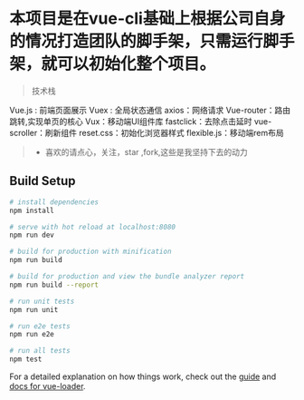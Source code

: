# 本项目是在vue-cli基础上根据公司自身的情况打造团队的脚手架，只需运行脚手架，就可以初始化整个项目。

> 技术栈

Vue.js : 前端页面展示
Vuex : 全局状态通信
axios：网络请求
Vue-router：路由跳转,实现单页的核心
Vux：移动端UI组件库
fastclick：去除点击延时
vue-scroller：刷新组件
reset.css：初始化浏览器样式
flexible.js：移动端rem布局

>  * 喜欢的请点心，关注，star ,fork,这些是我坚持下去的动力

## Build Setup

``` bash
# install dependencies
npm install

# serve with hot reload at localhost:8080
npm run dev

# build for production with minification
npm run build

# build for production and view the bundle analyzer report
npm run build --report

# run unit tests
npm run unit

# run e2e tests
npm run e2e

# run all tests
npm test
```

For a detailed explanation on how things work, check out the [guide](http://vuejs-templates.github.io/webpack/) and [docs for vue-loader](http://vuejs.github.io/vue-loader).
